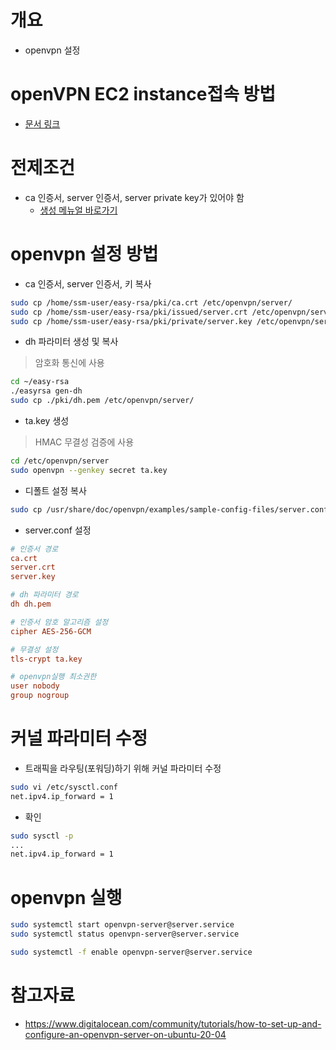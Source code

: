 # 개요
* openvpn 설정

# openVPN EC2 instance접속 방법
* [문서 링크](./connect_openvpn_ec2_instance.md)

# 전제조건
* ca 인증서, server 인증서, server private key가 있어야 함
  * [생성 메뉴얼 바로가기](./issue_certificate.md)


# openvpn 설정 방법
* ca 인증서, server 인증서, 키 복사
```bash
sudo cp /home/ssm-user/easy-rsa/pki/ca.crt /etc/openvpn/server/
sudo cp /home/ssm-user/easy-rsa/pki/issued/server.crt /etc/openvpn/server/
sudo cp /home/ssm-user/easy-rsa/pki/private/server.key /etc/openvpn/server/
```

* dh 파라미터 생성 및 복사
> 암호화 통신에 사용
```bash
cd ~/easy-rsa
./easyrsa gen-dh
sudo cp ./pki/dh.pem /etc/openvpn/server/
```

* ta.key 생성
> HMAC 무결성 검증에 사용
```bash
cd /etc/openvpn/server
sudo openvpn --genkey secret ta.key
```

* 디폴트 설정 복사
```bash
sudo cp /usr/share/doc/openvpn/examples/sample-config-files/server.conf /etc/openvpn/server/server.conf
```

* server.conf 설정
```conf
# 인증서 경로
ca.crt
server.crt
server.key

# dh 파라미터 경로
dh dh.pem

# 인증서 암호 알고리즘 설정
cipher AES-256-GCM

# 무결성 설정
tls-crypt ta.key

# openvpn실행 최소권한
user nobody
group nogroup
```

# 커널 파라미터 수정
* 트래픽을 라우팅(포워딩)하기 위해 커널 파라미터 수정
```bash
sudo vi /etc/sysctl.conf
net.ipv4.ip_forward = 1
```

* 확인
```bash
sudo sysctl -p
...
net.ipv4.ip_forward = 1
```

# openvpn 실행
```bash
sudo systemctl start openvpn-server@server.service
sudo systemctl status openvpn-server@server.service

sudo systemctl -f enable openvpn-server@server.service
```

# 참고자료
* https://www.digitalocean.com/community/tutorials/how-to-set-up-and-configure-an-openvpn-server-on-ubuntu-20-04
